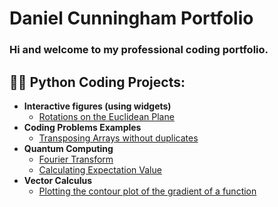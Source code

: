 <h1>Daniel Cunningham Portfolio 

### Hi and welcome to my professional coding portfolio.

<h2>👨‍💻 Python Coding Projects:</h2>

- <b>Interactive figures (using widgets)</b>
  - [Rotations on the Euclidean Plane](Rotations_on_the_Euclidean_Plane.md)
- <b>Coding Problems Examples</b>
  - [Transposing Arrays without duplicates](Working_with_Arrays.md)
- <b>Quantum Computing</b>
  - [Fourier Transform](Fourier_Transform.md)
  - [Calculating Expectation Value](Calculating_Expectation_Value.md)
- <b>Vector Calculus</b>
  - [Plotting the contour plot of the gradient of a function](Contour_Plots.md)


